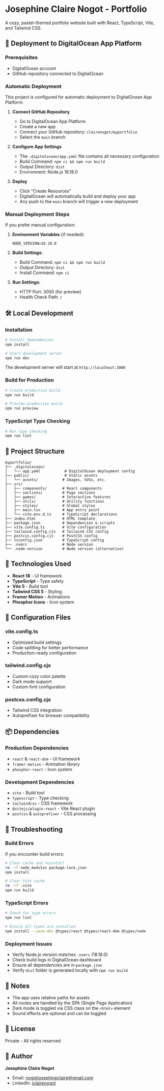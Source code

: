# Josephine Claire Nogot - Portfolio

A cozy, pastel-themed portfolio website built with React, TypeScript, Vite, and Tailwind CSS.

## 🚀 Deployment to DigitalOcean App Platform

### Prerequisites
- DigitalOcean account
- GitHub repository connected to DigitalOcean

### Automatic Deployment

This project is configured for automatic deployment to DigitalOcean App Platform:

1. **Connect GitHub Repository**
   - Go to DigitalOcean App Platform
   - Create a new app
   - Connect your GitHub repository: `clairenogot/myportfolio`
   - Select the `main` branch

2. **Configure App Settings**
   - The `.digitalocean/app.yaml` file contains all necessary configuration
   - Build Command: `npm ci && npm run build`
   - Output Directory: `dist`
   - Environment: Node.js 18.18.0

3. **Deploy**
   - Click "Create Resources"
   - DigitalOcean will automatically build and deploy your app
   - Any push to the `main` branch will trigger a new deployment

### Manual Deployment Steps

If you prefer manual configuration:

1. **Environment Variables** (if needed):
   ```
   NODE_VERSION=18.18.0
   ```

2. **Build Settings**:
   - Build Command: `npm ci && npm run build`
   - Output Directory: `dist`
   - Install Command: `npm ci`

3. **Run Settings**:
   - HTTP Port: 3000 (for preview)
   - Health Check Path: `/`

## 🛠️ Local Development

### Installation

```bash
# Install dependencies
npm install

# Start development server
npm run dev
```

The development server will start at `http://localhost:3000`

### Build for Production

```bash
# Create production build
npm run build

# Preview production build
npm run preview
```

### TypeScript Type Checking

```bash
# Run type checking
npm run lint
```

## 📁 Project Structure

```
myportfolio/
├── .digitalocean/
│   └── app.yaml           # DigitalOcean deployment config
├── public/                # Static assets
│   └── assets/           # Images, SVGs, etc.
├── src/
│   ├── components/       # React components
│   ├── sections/         # Page sections
│   ├── games/            # Interactive features
│   ├── utils/            # Utility functions
│   ├── styles/           # Global styles
│   ├── main.tsx          # App entry point
│   └── vite-env.d.ts     # TypeScript declarations
├── index.html            # HTML template
├── package.json          # Dependencies & scripts
├── vite.config.ts        # Vite configuration
├── tailwind.config.cjs   # Tailwind CSS config
├── postcss.config.cjs    # PostCSS config
├── tsconfig.json         # TypeScript config
├── .nvmrc                # Node version
└── .node-version         # Node version (alternative)
```

## 🎨 Technologies Used

- **React 18** - UI framework
- **TypeScript** - Type safety
- **Vite 5** - Build tool
- **Tailwind CSS 5** - Styling
- **Framer Motion** - Animations
- **Phosphor Icons** - Icon system

## 🔧 Configuration Files

### vite.config.ts
- Optimized build settings
- Code splitting for better performance
- Production-ready configuration

### tailwind.config.cjs
- Custom cozy color palette
- Dark mode support
- Custom font configuration

### postcss.config.cjs
- Tailwind CSS integration
- Autoprefixer for browser compatibility

## 📦 Dependencies

### Production Dependencies
- `react` & `react-dom` - UI framework
- `framer-motion` - Animation library
- `phosphor-react` - Icon system

### Development Dependencies
- `vite` - Build tool
- `typescript` - Type checking
- `tailwindcss` - CSS framework
- `@vitejs/plugin-react` - Vite React plugin
- `postcss` & `autoprefixer` - CSS processing

## 🐛 Troubleshooting

### Build Errors

If you encounter build errors:

```bash
# Clear cache and reinstall
rm -rf node_modules package-lock.json
npm install

# Clear Vite cache
rm -rf .vite
npm run build
```

### TypeScript Errors

```bash
# Check for type errors
npm run lint

# Ensure all types are installed
npm install --save-dev @types/react @types/react-dom @types/node
```

### Deployment Issues

- Verify Node.js version matches `.nvmrc` (18.18.0)
- Check build logs in DigitalOcean dashboard
- Ensure all dependencies are in `package.json`
- Verify `dist` folder is generated locally with `npm run build`

## 📝 Notes

- The app uses relative paths for assets
- All routes are handled by the SPA (Single Page Application)
- Dark mode is toggled via CSS class on the `<html>` element
- Sound effects are optional and can be toggled

## 📄 License

Private - All rights reserved

## 👤 Author

**Josephine Claire Nogot**
- Email: nogotjosephineclaire@gmail.com
- LinkedIn: [jclairenogot](https://linkedin.com/in/jclairenogot)
